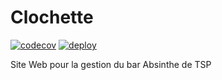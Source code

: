 # Clochette
[![codecov](https://codecov.io/github/Clochette-AbsINThe/clochette/branch/dev/graph/badge.svg?token=331WWE1Q9N)](https://codecov.io/github/Clochette-AbsINThe/clochette)
[![deploy](https://github.com/Clochette-AbsINThe/clochette/actions/workflows/deploy.yml/badge.svg)](https://github.com/Clochette-AbsINThe/clochette/actions/workflows/deploy.yml)

Site Web pour la gestion du bar Absinthe de TSP

